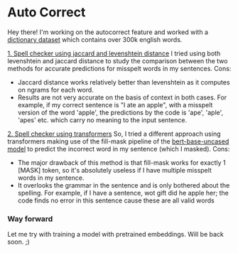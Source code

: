 # Auto Correct

Hey there!
I'm working on the autocorrect feature and worked with a [dictionary dataset](https://github.com/dwyl/english-words/blob/master/words_alpha.txt) which contains over 300k english words. 

[1. Spell checker using jaccard and levenshtein distance](https://github.com/arunima2407/Auto-correct/blob/main/spell-checker.ipynb)
I tried using both levenshtein and jaccard distance to study the comparison between the two methods for accurate predictions for misspelt words in my sentences.
Cons:
- Jaccard distance works relatively better than levenshtein as it computes on ngrams for each word.
- Results are not very accurate on the basis of context in both cases. For example, if my correct sentence is "I ate an apple", with a misspelt version of the word 'apple', the predictions by the code is 'ape', 'aple', 'apes' etc. which carry no meaning to the input sentence.
   
[2. Spell checker using transformers](https://github.com/arunima2407/Auto-correct/blob/main/spell_check_transformers.ipynb)
So, I tried a different approach using transformers making use of the fill-mask pipeline of the [bert-base-uncased model](https://huggingface.co/bert-base-uncased) to predict the incorrect word in my sentence (which I masked).
Cons:
- The major drawback of this method is that fill-mask works for exactly 1 [MASK] token, so it's absolutely useless if I have multiple misspelt words in my sentence.
- It overlooks the grammar in the sentence and is only bothered about the spelling. For example, if I have a sentence, wot gift did he apple her; the code finds no error in this sentence cause these are all valid words


 


### Way forward
Let me try with training a model with pretrained embeddings. Will be back soon. ;)

